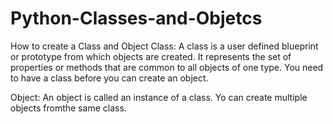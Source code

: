 # Python-Classes-and-Objetcs
How to create a Class and Object
Class: 
A class is a user defined blueprint or prototype from which objects are created.  It represents the set of properties or methods that are common to all objects of one type. You need to have a class before you can create an object.

Object:
An object is called an instance of a class. Yo can create multiple objects fromthe same class.
